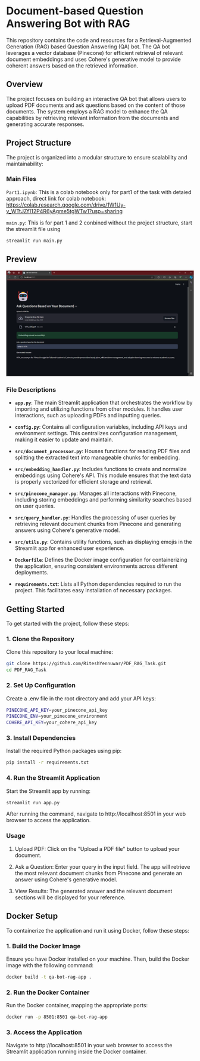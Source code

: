# Document-based Question Answering Bot with RAG

This repository contains the code and resources for a Retrieval-Augmented Generation (RAG) based Question Answering (QA) bot. The QA bot leverages a vector database (Pinecone) for efficient retrieval of relevant document embeddings and uses Cohere's generative model to provide coherent answers based on the retrieved information.


## Overview

The project focuses on building an interactive QA bot that allows users to upload PDF documents and ask questions based on the content of those documents. The system employs a RAG model to enhance the QA capabilities by retrieving relevant information from the documents and generating accurate responses.

## Project Structure

The project is organized into a modular structure to ensure scalability and maintainability:

### Main Files
`Part1.ipynb`: This is a colab notebook only for part1 of the task with detaied approach, direct link for colab notebook: https://colab.research.google.com/drive/1W1Uy-v_WTtJZf112P4R6yAgme5tgWTw1?usp=sharing

`main.py`: This is for part 1 and 2 conbined without the project structure, start the streamlit file using
```bash
streamlit run main.py
```
## Preview
<img src="static/images/preview.png" alt="app preview">

### File Descriptions

- **`app.py`**: The main Streamlit application that orchestrates the workflow by importing and utilizing functions from other modules. It handles user interactions, such as uploading PDFs and inputting queries.

- **`config.py`**: Contains all configuration variables, including API keys and environment settings. This centralizes configuration management, making it easier to update and maintain.

- **`src/document_processor.py`**: Houses functions for reading PDF files and splitting the extracted text into manageable chunks for embedding.

- **`src/embedding_handler.py`**: Includes functions to create and normalize embeddings using Cohere's API. This module ensures that the text data is properly vectorized for efficient storage and retrieval.

- **`src/pinecone_manager.py`**: Manages all interactions with Pinecone, including storing embeddings and performing similarity searches based on user queries.

- **`src/query_handler.py`**: Handles the processing of user queries by retrieving relevant document chunks from Pinecone and generating answers using Cohere's generative model.

- **`src/utils.py`**: Contains utility functions, such as displaying emojis in the Streamlit app for enhanced user experience.

- **`Dockerfile`**: Defines the Docker image configuration for containerizing the application, ensuring consistent environments across different deployments.

- **`requirements.txt`**: Lists all Python dependencies required to run the project. This facilitates easy installation of necessary packages.

## Getting Started

To get started with the project, follow these steps:

### 1. Clone the Repository

Clone this repository to your local machine:

```bash
git clone https://github.com/RiteshYennuwar/PDF_RAG_Task.git
cd PDF_RAG_Task
```
### 2. Set Up Configuration
Create a .env file in the root directory and add your API keys:
```bash
PINECONE_API_KEY=your_pinecone_api_key
PINECONE_ENV=your_pinecone_environment
COHERE_API_KEY=your_cohere_api_key
```
### 3. Install Dependencies
Install the required Python packages using pip:
```bash
pip install -r requirements.txt
```
### 4. Run the Streamlit Application
Start the Streamlit app by running:
```bash
streamlit run app.py
```
After running the command, navigate to http://localhost:8501 in your web browser to access the application.

### Usage
1. Upload PDF: Click on the "Upload a PDF file" button to upload your document.

2. Ask a Question: Enter your query in the input field. The app will retrieve the most relevant document chunks from Pinecone and generate an answer using Cohere's generative model.

3. View Results: The generated answer and the relevant document sections will be displayed for your reference.

## Docker Setup
To containerize the application and run it using Docker, follow these steps:

### 1. Build the Docker Image

Ensure you have Docker installed on your machine. Then, build the Docker image with the following command:
```bash
docker build -t qa-bot-rag-app .
```
### 2. Run the Docker Container
Run the Docker container, mapping the appropriate ports:
```bash
docker run -p 8501:8501 qa-bot-rag-app
```
### 3. Access the Application
Navigate to http://localhost:8501 in your web browser to access the Streamlit application running inside the Docker container.
